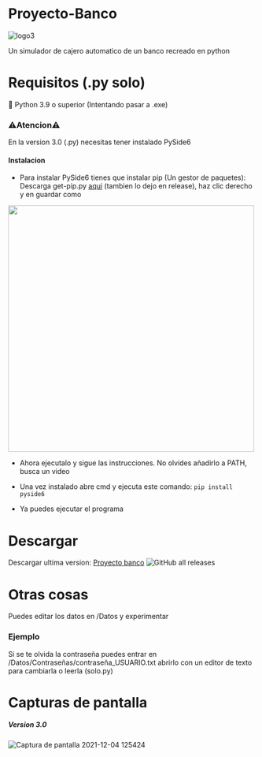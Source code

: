 # Proyecto-Banco
![logo3](https://user-images.githubusercontent.com/89478484/145417124-79100971-711c-4cba-ac95-21e6381db071.png)


Un simulador de cajero automatico de un banco recreado en python

# Requisitos (.py solo)
🐍 Python 3.9 o superior (Intentando pasar a .exe)

### ⚠️Atencion⚠️
En la version 3.0 (.py) necesitas tener instalado PySide6

#### Instalacion
- Para instalar PySide6 tienes que instalar pip (Un gestor de paquetes): Descarga get-pip.py [aqui](https://bootstrap.pypa.io/get-pip.py) (tambien lo dejo en release), haz clic derecho y en guardar como
<img src="https://user-images.githubusercontent.com/89478484/144708729-2f2e74cf-8ebc-4895-80b1-c48a23a3414b.png" width="500">

- Ahora ejecutalo y sigue las instrucciones. No olvides añadirlo a PATH, busca un video

- Una vez instalado abre cmd y ejecuta este comando: ``pip install pyside6``

- Ya puedes ejecutar el programa


# Descargar
Descargar ultima version:
[Proyecto banco](https://github.com/Rasphy2009/Proyecto-Banco/releases/latest) ![GitHub all releases](https://img.shields.io/github/downloads/Rasphy2009/Proyecto-Banco/total?color=%2358cced&label=Descargas%20totales&logo=python&logoColor=%23FFFF00)

# Otras cosas
Puedes editar los datos en /Datos y experimentar

### Ejemplo
Si se te olvida la contraseña puedes entrar en /Datos/Contraseñas/contraseña_USUARIO.txt abrirlo con un editor de texto para cambiarla o leerla (solo.py)

# Capturas de pantalla
##### Version 3.0
![Captura de pantalla 2021-12-04 125424](https://user-images.githubusercontent.com/89478484/144708988-229ecc9c-dcd7-4b2c-bf02-667634d06da2.png)

